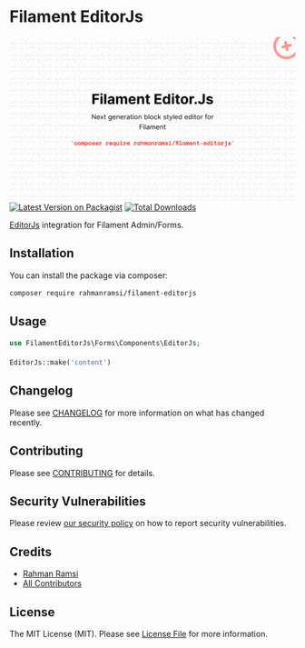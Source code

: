 # Filament EditorJs

![Filament EditorJs](art/banner.png)
[![Latest Version on Packagist](https://img.shields.io/packagist/v/rahmanramsi/filament-editorjs.svg?style=flat-square)](https://packagist.org/packages/rahmanramsi/filament-editorjs)
[![Total Downloads](https://img.shields.io/packagist/dt/rahmanramsi/filament-editorjs.svg?style=flat-square)](https://packagist.org/packages/rahmanramsi/filament-editorjs)

[EditorJs](https://editorjs.io/) integration for Filament Admin/Forms.

## Installation

You can install the package via composer:

```bash
composer require rahmanramsi/filament-editorjs
```

## Usage

```php
use FilamentEditorJs\Forms\Components\EditorJs;

EditorJs::make('content')

```

## Changelog

Please see [CHANGELOG](CHANGELOG.md) for more information on what has changed recently.

## Contributing

Please see [CONTRIBUTING](https://github.com/spatie/.github/blob/main/CONTRIBUTING.md) for details.

## Security Vulnerabilities

Please review [our security policy](../../security/policy) on how to report security vulnerabilities.

## Credits

- [Rahman Ramsi](https://github.com/rahmanramsi)
- [All Contributors](../../contributors)

## License

The MIT License (MIT). Please see [License File](LICENSE.md) for more information.
